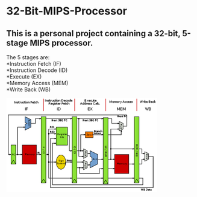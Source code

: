 # 32-Bit-MIPS-Processor

## This is a personal project containing a 32-bit, 5-stage MIPS processor.

The 5 stages are:  
*Instruction Fetch (IF)  
*Instruction Decode (ID)  
*Execute (EX)  
*Memory Access (MEM)  
*Write Back (WB)  


![Alt text](Images/500px-MIPS_Architecture_(Pipelined)_svg.png)


